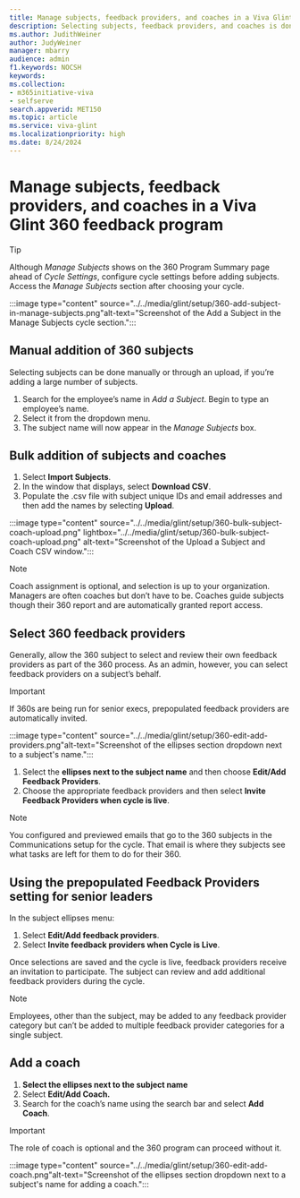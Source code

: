```yaml
---
title: Manage subjects, feedback providers, and coaches in a Viva Glint 360 feedback program
description: Selecting subjects, feedback providers, and coaches is done in the Manage Subjects sections of a Viva Glint 360 program.
ms.author: JudithWeiner
author: JudyWeiner
manager: mbarry
audience: admin
f1.keywords: NOCSH
keywords: 
ms.collection:  
- m365initiative-viva
- selfserve 
search.appverid: MET150 
ms.topic: article
ms.service: viva-glint
ms.localizationpriority: high
ms.date: 8/24/2024
---
```


# Manage subjects, feedback providers, and coaches in a Viva Glint 360 feedback program

>[!TIP]
> Although *Manage Subjects* shows on the 360 Program Summary page ahead of *Cycle Settings*, configure cycle settings before adding subjects. Access the *Manage Subjects* section after choosing your cycle.

:::image type="content" source="../../media/glint/setup/360-add-subject-in-manage-subjects.png"alt-text="Screenshot of the Add a Subject in the Manage Subjects cycle section.":::

## Manual addition of 360 subjects

Selecting subjects can be done manually or through an upload, if you’re adding a large number of subjects. 

1. Search for the employee’s name in *Add a Subject*. Begin to type an employee’s name.
2. Select it from the dropdown menu.
3. The subject name will now appear in the *Manage Subjects* box.

## Bulk addition of subjects and coaches

1.	Select **Import Subjects**.
2.	In the window that displays, select **Download CSV**.
3.	Populate the .csv file with subject unique IDs and email addresses and then add the names by selecting **Upload**. 

:::image type="content" source="../../media/glint/setup/360-bulk-subject-coach-upload.png" lightbox="../../media/glint/setup/360-bulk-subject-coach-upload.png" alt-text="Screenshot of the Upload a Subject and Coach CSV window.":::

>[!NOTE]
> Coach assignment is optional, and selection is up to your organization. Managers are often coaches but don’t have to be. Coaches guide subjects though their 360 report and are automatically granted report access.

## Select 360 feedback providers

Generally, allow the 360 subject to select and review their own feedback providers as part of the 360 process. As an admin, however, you can select feedback providers on a subject’s behalf.

>[!IMPORTANT]
> If 360s are being run for senior execs, prepopulated feedback providers are automatically invited.

:::image type="content" source="../../media/glint/setup/360-edit-add-providers.png"alt-text="Screenshot of the ellipses section dropdown next to a subject's name.":::

1. Select the **ellipses next to the subject name** and then choose **Edit/Add Feedback Providers**.
2. Choose the appropriate feedback providers and then select **Invite Feedback Providers when cycle is live**. 

> [!NOTE]
> You configured and previewed emails that go to the 360 subjects in the Communications setup for the cycle. That email is where they subjects see what tasks are left for them to do for their 360.

## Using the prepopulated Feedback Providers setting for senior leaders

In the subject ellipses menu: 

1.	Select **Edit/Add feedback providers**. 
1.	Select **Invite feedback providers when Cycle is Live**. 

Once selections are saved and the cycle is live, feedback providers receive an invitation to participate. The subject can review and add additional feedback providers during the cycle. 

> [!NOTE]
> Employees, other than the subject, may be added to any feedback provider category but can’t be added to multiple feedback provider categories for a single subject.

## Add a coach

1. **Select the ellipses next to the subject name**
2. Select **Edit/Add Coach.**
3. Search for the coach’s name using the search bar and select **Add Coach**.

> [!IMPORTANT]
> The role of coach is optional and the 360 program can proceed without it.

:::image type="content" source="../../media/glint/setup/360-edit-add-coach.png"alt-text="Screenshot of the ellipses section dropdown next to a subject's name for adding a coach.":::




